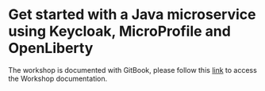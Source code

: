 # Get started with a Java microservice using Keycloak, MicroProfile and OpenLiberty

The workshop is documented with GitBook, please follow this [link](/) to access the Workshop documentation.
